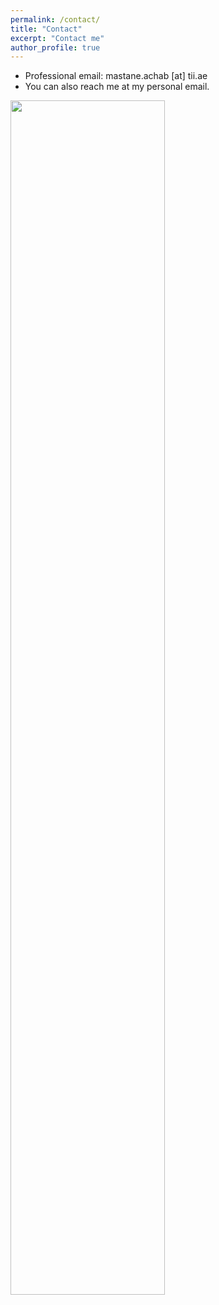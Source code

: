 ```yaml
---
permalink: /contact/
title: "Contact"
excerpt: "Contact me"
author_profile: true
---
```


* Professional email: mastane.achab [at] tii.ae
* You can also reach me at my personal email.
<img src="https://mastane.github.io/images/codec.png" width="70%" height="70%">

